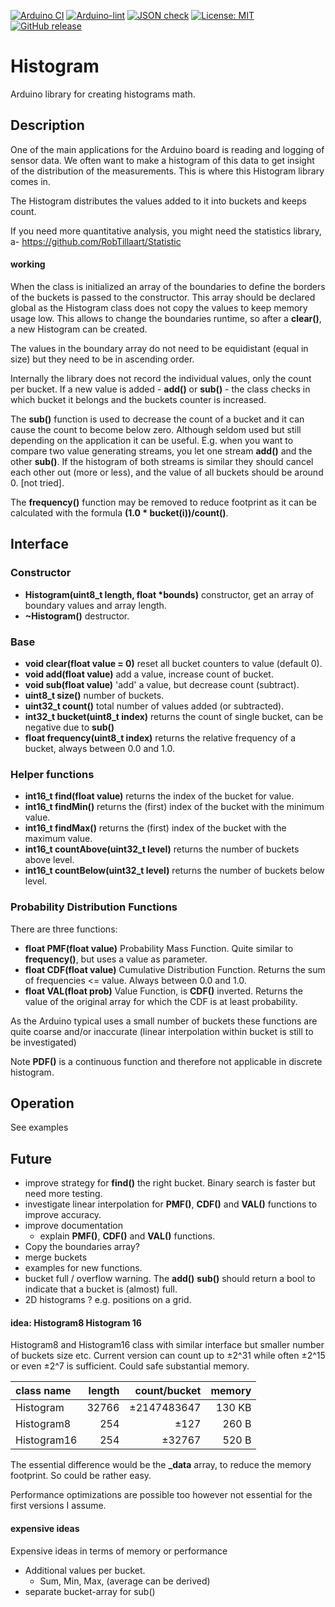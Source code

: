 
[![Arduino CI](https://github.com/RobTillaart/Histogram/workflows/Arduino%20CI/badge.svg)](https://github.com/marketplace/actions/arduino_ci)
[![Arduino-lint](https://github.com/RobTillaart/Histogram/actions/workflows/arduino-lint.yml/badge.svg)](https://github.com/RobTillaart/Histogram/actions/workflows/arduino-lint.yml)
[![JSON check](https://github.com/RobTillaart/Histogram/actions/workflows/jsoncheck.yml/badge.svg)](https://github.com/RobTillaart/Histogram/actions/workflows/jsoncheck.yml)
[![License: MIT](https://img.shields.io/badge/license-MIT-green.svg)](https://github.com/RobTillaart/Histogram/blob/master/LICENSE)
[![GitHub release](https://img.shields.io/github/release/RobTillaart/Histogram.svg?maxAge=3600)](https://github.com/RobTillaart/Histogram/releases)


# Histogram

Arduino library for creating histograms math.


## Description

One of the main applications for the Arduino board is reading and logging of sensor data.
We often want to make a histogram of this data to get insight of the distribution of the
measurements. This is where this Histogram library comes in.

The Histogram distributes the values added to it into buckets and keeps count.

If you need more quantitative analysis, you might need the statistics library, 
a- https://github.com/RobTillaart/Statistic


#### working

When the class is initialized an array of the boundaries to define the borders of the
buckets is passed to the constructor. This array should be declared global as the
Histogram class does not copy the values to keep memory usage low. This allows to change
the boundaries runtime, so after a **clear()**, a new Histogram can be created.

The values in the boundary array do not need to be equidistant (equal in size)
but they need to be in ascending order.

Internally the library does not record the individual values, only the count per bucket.
If a new value is added - **add()** or **sub()** - the class checks in which bucket it 
belongs and the buckets counter is increased.

The **sub()** function is used to decrease the count of a bucket and it can cause the 
count to become below zero. Although seldom used but still depending on the application 
it can be useful. E.g. when you want to compare two value generating streams, you let 
one stream **add()** and the other **sub()**. If the histogram of both streams is 
similar they should cancel each other out (more or less), and the value of all buckets 
should be around 0. \[not tried\].

The **frequency()** function may be removed to reduce footprint as it can be calculated 
with the formula **(1.0 \* bucket(i))/count()**.


## Interface 


### Constructor

- **Histogram(uint8_t length, float \*bounds)** constructor, get an array of boundary values and array length.
- **~Histogram()** destructor.


### Base

- **void clear(float value = 0)** reset all bucket counters to value (default 0).
- **void add(float value)** add a value, increase count of bucket.
- **void sub(float value)** 'add' a value, but decrease count (subtract).
- **uint8_t size()** number of buckets.
- **uint32_t count()** total number of values added (or subtracted).
- **int32_t bucket(uint8_t index)** returns the count of single bucket, can be negative due to **sub()**
- **float frequency(uint8_t index)** returns the relative frequency of a bucket, always between 0.0 and 1.0.


### Helper functions

- **int16_t find(float value)** returns the index of the bucket for value.
- **int16_t findMin()** returns the (first) index of the bucket with the minimum value.
- **int16_t findMax()** returns the (first) index of the bucket with the maximum value.
- **int16_t countAbove(uint32_t level)** returns the number of buckets above level.
- **int16_t countBelow(uint32_t level)** returns the number of buckets below level.


### Probability Distribution Functions

There are three functions:

- **float PMF(float value)** Probability Mass Function. Quite similar to **frequency()**, 
but uses a value as parameter.
- **float CDF(float value)** Cumulative Distribution Function. 
Returns the sum of frequencies <= value. Always between 0.0 and 1.0.
- **float VAL(float prob)** Value Function, is **CDF()** inverted. 
Returns the value of the original array for which the CDF is at least probability.

As the Arduino typical uses a small number of buckets these functions are quite 
coarse and/or inaccurate (linear interpolation within bucket is still to be investigated)

Note **PDF()** is a continuous function and therefore not applicable in discrete histogram.


## Operation

See examples


## Future

- improve strategy for **find()** the right bucket. 
Binary search is faster but need more testing.
- investigate linear interpolation for **PMF()**, **CDF()** and **VAL()** functions to 
improve accuracy.
- improve documentation
  - explain **PMF()**, **CDF()** and **VAL()** functions.
- Copy the boundaries array?
- merge buckets
- examples for new functions.
- bucket full / overflow warning. The **add()** **sub()** should 
return a bool to indicate that a bucket is (almost) full.
- 2D histograms ? e.g. positions on a grid.


#### idea: Histogram8 Histogram 16

Histogram8 and Histogram16 class with similar interface but smaller 
number of buckets size etc. Current version can count up to ±2^31 while
often ±2^15 or even ±2^7 is sufficient. Could safe substantial memory.

| class name  | length | count/bucket | memory |
|:------------|-------:|-------------:|-------:|
| Histogram   | 32766  | ±2147483647  | 130 KB |
| Histogram8  | 254    | ±127         | 260 B  |
| Histogram16 | 254    | ±32767       | 520 B  |

The essential difference would be the **\_data** array, to reduce 
the memory footprint. So could be rather easy. 

Performance optimizations are possible too however not essential for 
the first versions I assume. 


#### expensive ideas

Expensive ideas in terms of memory or performance

- Additional values per bucket.
  - Sum, Min, Max, (average can be derived)
- separate bucket-array for sub()


